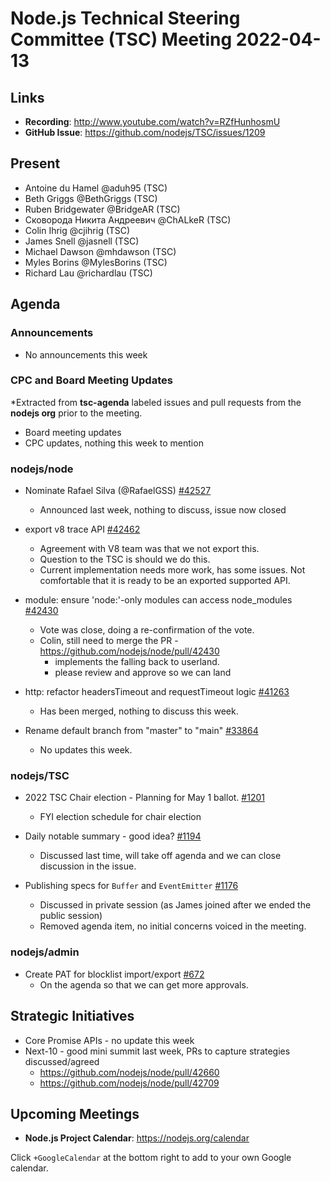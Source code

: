 # Node.js Technical Steering Committee (TSC) Meeting 2022-04-13

## Links

* **Recording**:  <http://www.youtube.com/watch?v=RZfHunhosmU>
* **GitHub Issue**: <https://github.com/nodejs/TSC/issues/1209>

## Present

* Antoine du Hamel @aduh95 (TSC)
* Beth Griggs @BethGriggs (TSC)
* Ruben Bridgewater @BridgeAR (TSC)
* Сковорода Никита Андреевич @ChALkeR (TSC)
* Colin Ihrig @cjihrig (TSC)
* James Snell @jasnell (TSC)
* Michael Dawson @mhdawson (TSC)
* Myles Borins @MylesBorins (TSC)
* Richard Lau @richardlau (TSC)

## Agenda

### Announcements

* No announcements this week

### CPC and Board Meeting Updates

*Extracted from **tsc-agenda** labeled issues and pull requests from the **nodejs org** prior to the meeting.

* Board meeting updates
* CPC updates, nothing this week to mention

### nodejs/node

* Nominate Rafael Silva (@RafaelGSS) [#42527](https://github.com/nodejs/node/issues/42527)
  * Announced last week, nothing to discuss, issue now closed

* export v8 trace API [#42462](https://github.com/nodejs/node/pull/42462)
  * Agreement with V8 team was that we not export this.
  * Question to the TSC is should we do this.
  * Current implementation needs more work, has some issues. Not comfortable
    that it is ready to be an exported supported API.

* module: ensure 'node:'-only modules can access node_modules [#42430](https://github.com/nodejs/node/pull/42430)
  * Vote was close, doing a re-confirmation of the vote.
  * Colin, still need to merge the PR - <https://github.com/nodejs/node/pull/42430>
    * implements the falling back to userland.
    * please review and approve so we can land

* http: refactor headersTimeout and requestTimeout logic [#41263](https://github.com/nodejs/node/pull/41263)
  * Has been merged, nothing to discuss this week.

* Rename default branch from "master" to "main" [#33864](https://github.com/nodejs/node/issues/33864)
  * No updates this week.

### nodejs/TSC

* 2022 TSC Chair election - Planning for May 1 ballot. [#1201](https://github.com/nodejs/TSC/issues/1201)
  * FYI election schedule for chair election

* Daily notable summary - good idea? [#1194](https://github.com/nodejs/TSC/issues/1194)
  * Discussed last time, will take off agenda and we can close discussion in the issue.

* Publishing specs for `Buffer` and `EventEmitter` [#1176](https://github.com/nodejs/TSC/issues/1176)
  * Discussed in private session (as James joined after we ended the public session)
  * Removed agenda item, no initial concerns voiced in the meeting.

### nodejs/admin

* Create PAT for blocklist import/export [#672](https://github.com/nodejs/admin/issues/672)
  * On the agenda so that we can get more approvals.

## Strategic Initiatives

* Core Promise APIs - no update this week
* Next-10 - good mini summit last week, PRs to capture strategies discussed/agreed
  * <https://github.com/nodejs/node/pull/42660>
  * <https://github.com/nodejs/node/pull/42709>

## Upcoming Meetings

* **Node.js Project Calendar**: <https://nodejs.org/calendar>

Click `+GoogleCalendar` at the bottom right to add to your own Google calendar.
